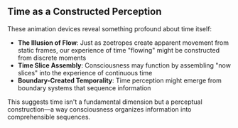 ## Time as a Constructed Perception

These animation devices reveal something profound about time itself:

- **The Illusion of Flow**: Just as zoetropes create apparent movement from static frames, our experience of time "flowing" might be constructed from discrete moments
- **Time Slice Assembly**: Consciousness may function by assembling "now slices" into the experience of continuous time
- **Boundary-Created Temporality**: Time perception might emerge from boundary systems that sequence information

This suggests time isn't a fundamental dimension but a perceptual construction—a way consciousness organizes information into comprehensible sequences.